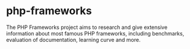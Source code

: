 # php-frameworks
The PHP Frameworks project aims to research and give extensive information about most famous PHP frameworks, including benchmarks, evaluation of documentation, learning curve and more.
